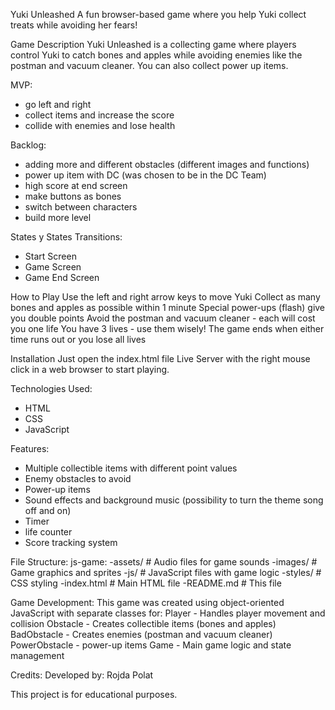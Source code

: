 Yuki Unleashed
A fun browser-based game where you help Yuki collect treats while avoiding her fears!

Game Description
Yuki Unleashed is a collecting game where players control Yuki to catch bones and apples while avoiding enemies like the postman and vacuum cleaner. You can also collect power up items.

MVP:
- go left and right
- collect items and increase the score
- collide with enemies and lose health

Backlog:
- adding more and different obstacles (different images and functions)
- power up item with DC (was chosen to be in the DC Team)
- high score at end screen
- make buttons as bones
- switch between characters
- build more level

States y States Transitions:
- Start Screen
- Game Screen
- Game End Screen

How to Play
Use the left and right arrow keys to move Yuki
Collect as many bones and apples as possible within 1 minute
Special power-ups (flash) give you double points
Avoid the postman and vacuum cleaner - each will cost you one life
You have 3 lives - use them wisely!
The game ends when either time runs out or you lose all lives

Installation
Just open the index.html file Live Server with the right mouse click in a web browser to start playing.

Technologies Used:
- HTML
- CSS
- JavaScript

Features:
- Multiple collectible items with different point values
- Enemy obstacles to avoid
- Power-up items
- Sound effects and background music (possibility to turn the theme song off and on)
- Timer
- life counter
- Score tracking system

File Structure:
js-game:
    -assets/         # Audio files for game sounds
    -images/         # Game graphics and sprites
    -js/             # JavaScript files with game logic
    -styles/         # CSS styling
    -index.html      # Main HTML file
    -README.md       # This file

Game Development:
This game was created using object-oriented JavaScript with separate classes for:
Player - Handles player movement and collision
Obstacle - Creates collectible items (bones and apples)
BadObstacle - Creates enemies (postman and vacuum cleaner)
PowerObstacle - power-up items
Game - Main game logic and state management

Credits:
Developed by: Rojda Polat

This project is for educational purposes.
